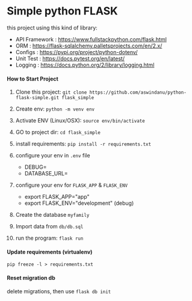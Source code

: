 # Simple python FLASK

this project using this kind of library:
* API Framework : https://www.fullstackpython.com/flask.html
* ORM : https://flask-sqlalchemy.palletsprojects.com/en/2.x/
* Configs : https://pypi.org/project/python-dotenv/
* Unit Test : https://docs.pytest.org/en/latest/
* Logging : https://docs.python.org/2/library/logging.html

#### How to Start Project
1. Clone this project:
    ```git clone https://github.com/aswindanu/python-flask-simple.git flask_simple```

2. Create env:
    ```python -m venv env```

3. Activate ENV (Linux/OSX):
    ```source env/bin/activate```

4. GO to project dir:
    ```cd flask_simple```

5. install requirements:
    ```pip install -r requirements.txt```

6. configure your env in `.env` file

    - DEBUG=
    - DATABASE_URL=

7. configure your env for `FLASK_APP` & `FLASK_ENV`

    - export FLASK_APP="app"
    - export FLASK_ENV="development" (debug)

8. Create the database `myfamily` 

9. Import data from `db/db.sql`

10. run the program:
    ```flask run```

#### Update requirements (virtualenv)
```pip freeze -l > requirements.txt```

#### Reset migration db
delete migrations, then use ```flask db init```
